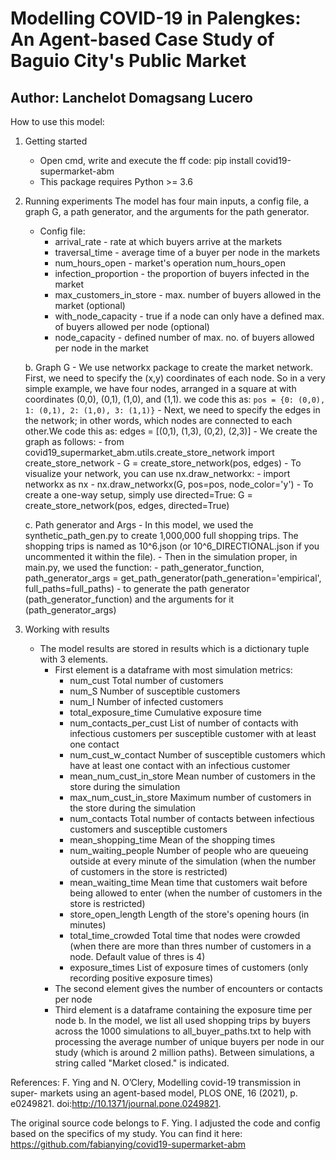 # Modelling COVID-19 in Palengkes: An Agent-based Case Study of Baguio City's Public Market
## Author: Lanchelot Domagsang Lucero

How to use this model:
1. Getting started
    - Open cmd, write and execute the ff code: pip install covid19-supermarket-abm
    - This package requires Python >= 3.6

2. Running experiments
    The model has four main inputs, a config file, a graph G, a path generator, and the arguments for the path generator.
    - Config file:
        - arrival_rate - rate at which buyers arrive at the markets
        - traversal_time - average time of a buyer per node in the markets
        - num_hours_open - market's operation num_hours_open
        - infection_proportion - the proportion of buyers infected in the market
        - max_customers_in_store - max. number of buyers allowed in the market (optional)
        - with_node_capacity - true if a node can only have a defined max. of buyers allowed per node (optional)
        - node_capacity - defined number of max. no. of buyers allowed per node in the market

    b. Graph G
        - We use networkx package to create the market network. First, we need to specify the (x,y) coordinates of each node. So in a very simple example, we have four nodes, arranged in a square at with coordinates (0,0), (0,1), (1,0), and (1,1). we code this as: `pos = {0: (0,0), 1: (0,1), 2: (1,0), 3: (1,1)}`
        - Next, we need to specify the edges in the network; in other words, which nodes are connected to each other.We code this as: edges = [(0,1), (1,3), (0,2), (2,3)]
        - We create the graph as follows: 
            - from covid19_supermarket_abm.utils.create_store_network import create_store_network
            - G = create_store_network(pos, edges)
        - To visualize your network, you can use nx.draw_networkx:
            - import networkx as nx
            - nx.draw_networkx(G, pos=pos, node_color='y')
        - To create a one-way setup, simply use directed=True: G = create_store_network(pos, edges, directed=True) 

    c. Path generator and Args
        - In this model, we used the synthetic_path_gen.py to create 1,000,000 full shopping trips. The shopping trips is named as 10^6.json (or 10^6_DIRECTIONAL.json if you uncommented it within the file).
        - Then in the simulation proper, in main.py, we used the function:
        - path_generator_function, path_generator_args = get_path_generator(path_generation='empirical', full_paths=full_paths) 
        - to generate the path generator (path_generator_function) and the arguments for it (path_generator_args)
    
4. Working with results
    - The model results are stored in results which is a dictionary tuple with 3 elements.
        - First element is a dataframe with most simulation metrics:
            - num_cust 	Total number of customers
            - num_S	Number of susceptible customers
            - num_I	Number of infected customers
            - total_exposure_time	Cumulative exposure time
            - num_contacts_per_cust	List of number of contacts with infectious customers per susceptible customer with at least one contact
            - num_cust_w_contact	Number of susceptible customers which have at least one contact with an infectious customer
            - mean_num_cust_in_store	Mean number of customers in the store during the simulation
            - max_num_cust_in_store	Maximum number of customers in the store during the simulation
            - num_contacts	Total number of contacts between infectious customers and susceptible customers
            - mean_shopping_time	Mean of the shopping times
            - num_waiting_people	Number of people who are queueing outside at every minute of the simulation (when the number of customers in the store is restricted)
            - mean_waiting_time	Mean time that customers wait before being allowed to enter (when the number of customers in the store is restricted)
            - store_open_length	Length of the store's opening hours (in minutes)
            - total_time_crowded	Total time that nodes were crowded (when there are more than thres number of customers in a node. Default value of thres is 4)
            - exposure_times	List of exposure times of customers (only recording positive exposure times)
        - The second element gives the number of encounters or contacts per node
        - Third element is a dataframe containing the exposure time per node
    b. In the model, we list all used shopping trips by buyers across the 1000 simulations to all_buyer_paths.txt to help with processing the average number of unique buyers per node in our study (which is around 2 million paths). Between simulations, a string called "Market closed." is indicated. 

References:
F. Ying and N. O’Clery, Modelling covid-19 transmission in super-
markets using an agent-based model, PLOS ONE, 16 (2021), p. e0249821.
doi:http://10.1371/journal.pone.0249821.

The original source code belongs to F. Ying. I adjusted the code and config based on the specifics of my study. You can find it here: https://github.com/fabianying/covid19-supermarket-abm
